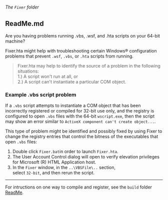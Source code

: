 ###### The `Fixer` folder

## ReadMe.md

Are you having problems running .vbs, .wsf, and .hta scripts 
on your 64-bit machine?

Fixer.hta might help with troubleshooting certain Windows&reg; 
configuration problems that prevent `.wsf`, `.vbs`, or `.hta` 
scripts from running.  

> Fixer.hta may help to identify the source of a problem 
> in the following situations:  
> 1.) A script won't run at all, or  
> 2.) A script can't instantiate a particular COM object.  

### Example .vbs script problem

If a `.vbs` script attempts to instantiate a COM object that 
has been incorrectly registered or compiled for 32-bit use 
only, and the registry is configured to open `.vbs` files 
with the 64-bit `wscript.exe`, then the script may show an error 
similar to `ActiveX component can't create object...`.  

This type of problem might be identified and possibly fixed by 
using Fixer to change the registry entries that control the 
bitness of the executables that open `.vbs` files:  
 
1) Double click `Fixer.bat`in order to launch `Fixer.hta`.  
2) The User Account Control dialog will open to verify elevation 
   privileges for Microsoft (R) HTML Application host.  
3) In the `Fixer` window, in the `..\VBSFile\..` section,  
   select `32-bit`, and then rerun the script.  

---

For intructions on one way to compile and register, 
see the `build` folder [ReadMe].

[ReadMe]: ../.NetToCom/build/ReadMe.md
